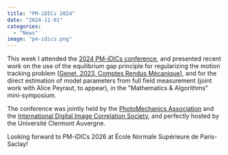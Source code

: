 ```yaml
---
title: "PM-iDICs 2024"
date: "2024-11-01"
categories: 
  - "News"
image: "pm-idics.png"
---
```


This week I attended the [2024 PM-iDICs conference](https://pm-idics-2024.sciencesconf.org), and presented recent work on the use of the equilibrium gap principle for regularizing the motion tracking problem [[Genet, 2023, Comptes Rendus Mécanique](https://doi.org/10.5802/crmeca.228)], and for the direct estimation of model parameters from full field measurement (joint work with Alice Peyraut, to appear), in the "Mathematics & Algorithms" mini-symposium.

The conference was jointly held by the [PhotoMechanics Association](https://photomeca.cnrs.fr) and the [International Digital Image Correlation Society](https://www.idics.org), and perfectly hosted by the Université Clermont Auvergne.

Looking forward to PM-iDICs 2026 at École Normale Supérieure de Paris-Saclay!
